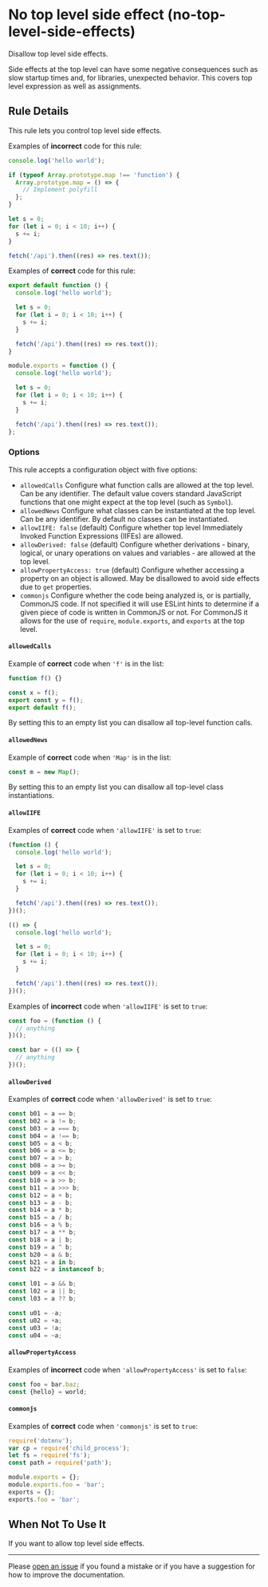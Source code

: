 <!-- SPDX-License-Identifier: CC-BY-4.0 -->

# No top level side effect (no-top-level-side-effects)

Disallow top level side effects.

Side effects at the top level can have some negative consequences such as slow
startup times and, for libraries, unexpected behavior. This covers top level
expression as well as assignments.

## Rule Details

This rule lets you control top level side effects.

Examples of **incorrect** code for this rule:

```javascript
console.log('hello world');
```

```javascript
if (typeof Array.prototype.map !== 'function') {
  Array.prototype.map = () => {
    // Implement polyfill
  };
}
```

```javascript
let s = 0;
for (let i = 0; i < 10; i++) {
  s += i;
}
```

```javascript
fetch('/api').then((res) => res.text());
```

Examples of **correct** code for this rule:

```javascript
export default function () {
  console.log('hello world');

  let s = 0;
  for (let i = 0; i < 10; i++) {
    s += i;
  }

  fetch('/api').then((res) => res.text());
}
```

```javascript
module.exports = function () {
  console.log('hello world');

  let s = 0;
  for (let i = 0; i < 10; i++) {
    s += i;
  }

  fetch('/api').then((res) => res.text());
};
```

### Options

This rule accepts a configuration object with five options:

- `allowedCalls` Configure what function calls are allowed at the top level. Can
  be any identifier. The default value covers standard JavaScript functions that
  one might expect at the top level (such as `Symbol`).
- `allowedNews` Configure what classes can be instantiated at the top level. Can
  be any identifier. By default no classes can be instantiated.
- `allowIIFE: false` (default) Configure whether top level Immediately Invoked
  Function Expressions (IIFEs) are allowed.
- `allowDerived: false` (default) Configure whether derivations - binary,
  logical, or unary operations on values and variables - are allowed at the top
  level.
- `allowPropertyAccess: true` (default) Configure whether accessing a property
  on an object is allowed. May be disallowed to avoid side effects due to `get`
  properties.
- `commonjs` Configure whether the code being analyzed is, or is partially,
  CommonJS code. If not specified it will use ESLint hints to determine if a
  given piece of code is written in CommonJS or not. For CommonJS it allows for
  the use of `require`, `module.exports`, and `exports` at the top level.

#### `allowedCalls`

Example of **correct** code when `'f'` is in the list:

```javascript
function f() {}

const x = f();
export const y = f();
export default f();
```

By setting this to an empty list you can disallow all top-level function calls.

#### `allowedNews`

Example of **correct** code when `'Map'` is in the list:

```javascript
const m = new Map();
```

By setting this to an empty list you can disallow all top-level class
instantiations.

#### `allowIIFE`

Examples of **correct** code when `'allowIIFE'` is set to `true`:

```javascript
(function () {
  console.log('hello world');

  let s = 0;
  for (let i = 0; i < 10; i++) {
    s += i;
  }

  fetch('/api').then((res) => res.text());
})();
```

```javascript
(() => {
  console.log('hello world');

  let s = 0;
  for (let i = 0; i < 10; i++) {
    s += i;
  }

  fetch('/api').then((res) => res.text());
})();
```

Examples of **incorrect** code when `'allowIIFE'` is set to `true`:

```javascript
const foo = (function () {
  // anything
})();
```

```javascript
const bar = (() => {
  // anything
})();
```

#### `allowDerived`

Examples of **correct** code when `'allowDerived'` is set to `true`:

```javascript
const b01 = a == b;
const b02 = a != b;
const b03 = a === b;
const b04 = a !== b;
const b05 = a < b;
const b06 = a <= b;
const b07 = a > b;
const b08 = a >= b;
const b09 = a << b;
const b10 = a >> b;
const b11 = a >>> b;
const b12 = a + b;
const b13 = a - b;
const b14 = a * b;
const b15 = a / b;
const b16 = a % b;
const b17 = a ** b;
const b18 = a | b;
const b19 = a ^ b;
const b20 = a & b;
const b21 = a in b;
const b22 = a instanceof b;

const l01 = a && b;
const l02 = a || b;
const l03 = a ?? b;

const u01 = -a;
const u02 = +a;
const u03 = !a;
const u04 = ~a;
```

#### `allowPropertyAccess`

Examples of **incorrect** code when `'allowPropertyAccess'` is set to `false`:

```javascript
const foo = bar.baz;
const {hello} = world;
```

#### `commonjs`

Examples of **correct** code when `'commonjs'` is set to `true`:

```javascript
require('dotenv');
var cp = require('child_process');
let fs = require('fs');
const path = require('path');

module.exports = {};
module.exports.foo = 'bar';
exports = {};
exports.foo = 'bar';
```

## When Not To Use It

If you want to allow top level side effects.

---

Please [open an issue] if you found a mistake or if you have a suggestion for
how to improve the documentation.

[open an issue]: https://github.com/ericcornelissen/eslint-plugin-top/issues/new?labels=documentation&template=documentation.md
